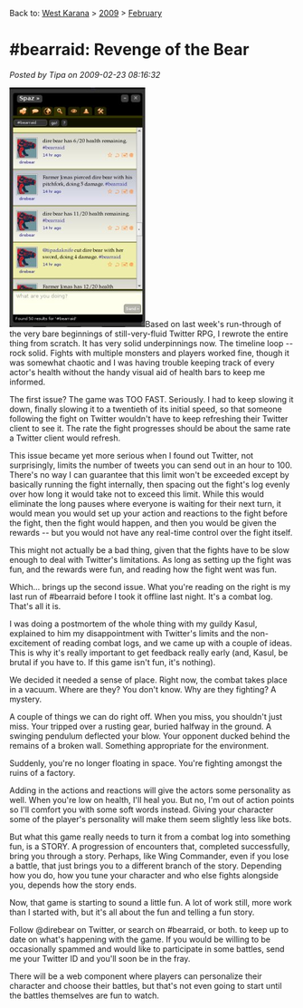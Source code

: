 Back to: [West Karana](/posts/westkarana.md) > [2009](/posts/2009/westkarana.md) > [February](./westkarana.md)
# #bearraid: Revenge of the Bear

*Posted by Tipa on 2009-02-23 08:16:32*

![](../../../uploads/2009/02/bearraid2.jpg "bearraid2")Based on last week's run-through of the very bare beginnings of still-very-fluid Twitter RPG, I rewrote the entire thing from scratch. It has very solid underpinnings now. The timeline loop -- rock solid. Fights with multiple monsters and players worked fine, though it was somewhat chaotic and I was having trouble keeping track of every actor's health without the handy visual aid of health bars to keep me informed.

The first issue? The game was TOO FAST. Seriously. I had to keep slowing it down, finally slowing it to a twentieth of its initial speed, so that someone following the fight on Twitter wouldn't have to keep refreshing their Twitter client to see it. The rate the fight progresses should be about the same rate a Twitter client would refresh.

This issue became yet more serious when I found out Twitter, not surprisingly, limits the number of tweets you can send out in an hour to 100. There's no way I can guarantee that this limit won't be exceeded except by basically running the fight internally, then spacing out the fight's log evenly over how long it would take not to exceed this limit. While this would eliminate the long pauses where everyone is waiting for their next turn, it would mean you would set up your action and reactions to the fight before the fight, then the fight would happen, and then you would be given the rewards -- but you would not have any real-time control over the fight itself.

This might not actually be a bad thing, given that the fights have to be slow enough to deal with Twitter's limitations. As long as setting up the fight was fun, and the rewards were fun, and reading how the fight went was fun.

Which... brings up the second issue. What you're reading on the right is my last run of #bearraid before I took it offline last night. It's a combat log. That's all it is.

I was doing a postmortem of the whole thing with my guildy Kasul, explained to him my disappointment with Twitter's limits and the non-excitement of reading combat logs, and we came up with a couple of ideas. This is why it's really important to get feedback really early (and, Kasul, be brutal if you have to. If this game isn't fun, it's nothing).

We decided it needed a sense of place. Right now, the combat takes place in a vacuum. Where are they? You don't know. Why are they fighting? A mystery.

A couple of things we can do right off. When you miss, you shouldn't just miss. Your tripped over a rusting gear, buried halfway in the ground. A swinging pendulum deflected your blow. Your opponent ducked behind the remains of a broken wall. Something appropriate for the environment.

Suddenly, you're no longer floating in space. You're fighting amongst the ruins of a factory.

Adding in the actions and reactions will give the actors some personality as well. When you're low on health, I'll heal you. But no, I'm out of action points so I'll comfort you with some soft words instead. Giving your character some of the player's personality will make them seem slightly less like bots.

But what this game really needs to turn it from a combat log into something fun, is a STORY. A progression of encounters that, completed successfully, bring you through a story. Perhaps, like Wing Commander, even if you lose a battle, that just brings you to a different branch of the story. Depending how you do, how you tune your character and who else fights alongside you, depends how the story ends.

Now, that game is starting to sound a little fun. A lot of work still, more work than I started with, but it's all about the fun and telling a fun story.

Follow @direbear on Twitter, or search on #bearraid, or both. to keep up to date on what's happening with the game. If you would be willing to be occasionally spammed and would like to participate in some battles, send me your Twitter ID and you'll soon be in the fray.

There will be a web component where players can personalize their character and choose their battles, but that's not even going to start until the battles themselves are fun to watch.

